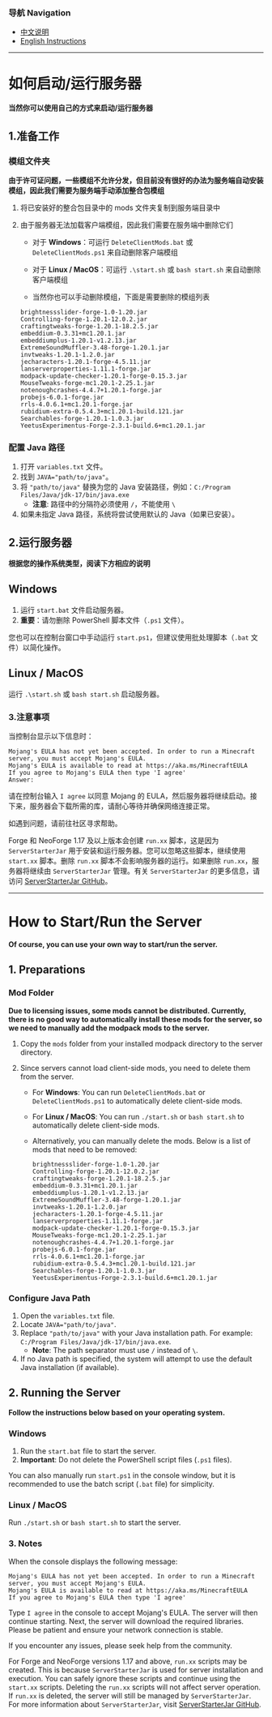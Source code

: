 ### 导航 Navigation

-   [中文说明](#如何启动运行服务器)
-   [English Instructions](#how-to-startrun-the-server)

---

# 如何启动/运行服务器

**当然你可以使用自己的方式来启动/运行服务器**

## 1.准备工作

### 模组文件夹

**由于许可证问题，一些模组不允许分发，但目前没有很好的办法为服务端自动安装模组，因此我们需要为服务端手动添加整合包模组**

1.  将已安装好的整合包目录中的 mods 文件夹复制到服务端目录中
2.  由于服务器无法加载客户端模组，因此我们需要在服务端中删除它们

    -   对于 **Windows**：可运行 `DeleteClientMods.bat` 或 `DeleteClientMods.ps1` 来自动删除客户端模组
    -   对于 **Linux / MacOS**：可运行 `.\start.sh` 或 `bash start.sh` 来自动删除客户端模组

    -   当然你也可以手动删除模组，下面是需要删除的模组列表

    ```
    brightnessslider-forge-1.0-1.20.jar
    Controlling-forge-1.20.1-12.0.2.jar
    craftingtweaks-forge-1.20.1-18.2.5.jar
    embeddium-0.3.31+mc1.20.1.jar
    embeddiumplus-1.20.1-v1.2.13.jar
    ExtremeSoundMuffler-3.48-forge-1.20.1.jar
    invtweaks-1.20.1-1.2.0.jar
    jecharacters-1.20.1-forge-4.5.11.jar
    lanserverproperties-1.11.1-forge.jar
    modpack-update-checker-1.20.1-forge-0.15.3.jar
    MouseTweaks-forge-mc1.20.1-2.25.1.jar
    notenoughcrashes-4.4.7+1.20.1-forge.jar
    probejs-6.0.1-forge.jar
    rrls-4.0.6.1+mc1.20.1-forge.jar
    rubidium-extra-0.5.4.3+mc1.20.1-build.121.jar
    Searchables-forge-1.20.1-1.0.3.jar
    YeetusExperimentus-Forge-2.3.1-build.6+mc1.20.1.jar
    ```

### 配置 Java 路径

1. 打开 `variables.txt` 文件。
2. 找到 `JAVA="path/to/java"`。
3. 将 `"path/to/java"` 替换为您的 Java 安装路径，例如：`C:/Program Files/Java/jdk-17/bin/java.exe`
    - **注意**: 路径中的分隔符必须使用 `/`，不能使用 `\`
4. 如果未指定 Java 路径，系统将尝试使用默认的 Java（如果已安装）。

## 2.运行服务器

**根据您的操作系统类型，阅读下方相应的说明**

## Windows

1. 运行 `start.bat` 文件启动服务器。
2. **重要**：请勿删除 PowerShell 脚本文件（`.ps1` 文件）。

您也可以在控制台窗口中手动运行 `start.ps1`，但建议使用批处理脚本（`.bat` 文件）以简化操作。

## Linux / MacOS

运行 `.\start.sh` 或 `bash start.sh` 启动服务器。

### 3.注意事项

当控制台显示以下信息时：

```
Mojang's EULA has not yet been accepted. In order to run a Minecraft server, you must accept Mojang's EULA.
Mojang's EULA is available to read at https://aka.ms/MinecraftEULA
If you agree to Mojang's EULA then type 'I agree'
Answer:
```

请在控制台输入 `I agree` 以同意 Mojang 的 EULA，然后服务器将继续启动。接下来，服务器会下载所需的库，请耐心等待并确保网络连接正常。

如遇到问题，请前往社区寻求帮助。

Forge 和 NeoForge 1.17 及以上版本会创建 `run.xx` 脚本，这是因为 `ServerStarterJar` 用于安装和运行服务器。您可以忽略这些脚本，继续使用 `start.xx` 脚本。删除 `run.xx` 脚本不会影响服务器的运行。如果删除 `run.xx`，服务器将继续由 `ServerStarterJar` 管理。有关 `ServerStarterJar` 的更多信息，请访问 [ServerStarterJar GitHub](https://github.com/neoforged/ServerStarterJar)。

---

# How to Start/Run the Server

**Of course, you can use your own way to start/run the server.**

## 1. Preparations

### Mod Folder

**Due to licensing issues, some mods cannot be distributed. Currently, there is no good way to automatically install these mods for the server, so we need to manually add the modpack mods to the server.**

1. Copy the `mods` folder from your installed modpack directory to the server directory.
2. Since servers cannot load client-side mods, you need to delete them from the server.

    - For **Windows**: You can run `DeleteClientMods.bat` or `DeleteClientMods.ps1` to automatically delete client-side mods.
    - For **Linux / MacOS**: You can run `./start.sh` or `bash start.sh` to automatically delete client-side mods.

    - Alternatively, you can manually delete the mods. Below is a list of mods that need to be removed:

        ```
        brightnessslider-forge-1.0-1.20.jar
        Controlling-forge-1.20.1-12.0.2.jar
        craftingtweaks-forge-1.20.1-18.2.5.jar
        embeddium-0.3.31+mc1.20.1.jar
        embeddiumplus-1.20.1-v1.2.13.jar
        ExtremeSoundMuffler-3.48-forge-1.20.1.jar
        invtweaks-1.20.1-1.2.0.jar
        jecharacters-1.20.1-forge-4.5.11.jar
        lanserverproperties-1.11.1-forge.jar
        modpack-update-checker-1.20.1-forge-0.15.3.jar
        MouseTweaks-forge-mc1.20.1-2.25.1.jar
        notenoughcrashes-4.4.7+1.20.1-forge.jar
        probejs-6.0.1-forge.jar
        rrls-4.0.6.1+mc1.20.1-forge.jar
        rubidium-extra-0.5.4.3+mc1.20.1-build.121.jar
        Searchables-forge-1.20.1-1.0.3.jar
        YeetusExperimentus-Forge-2.3.1-build.6+mc1.20.1.jar
        ```

### Configure Java Path

1. Open the `variables.txt` file.
2. Locate `JAVA="path/to/java"`.
3. Replace `"path/to/java"` with your Java installation path. For example: `C:/Program Files/Java/jdk-17/bin/java.exe`.
    - **Note**: The path separator must use `/` instead of `\`.
4. If no Java path is specified, the system will attempt to use the default Java installation (if available).

## 2. Running the Server

**Follow the instructions below based on your operating system.**

### Windows

1. Run the `start.bat` file to start the server.
2. **Important**: Do not delete the PowerShell script files (`.ps1` files).

You can also manually run `start.ps1` in the console window, but it is recommended to use the batch script (`.bat` file) for simplicity.

### Linux / MacOS

Run `./start.sh` or `bash start.sh` to start the server.

### 3. Notes

When the console displays the following message:

```
Mojang's EULA has not yet been accepted. In order to run a Minecraft server, you must accept Mojang's EULA.
Mojang's EULA is available to read at https://aka.ms/MinecraftEULA
If you agree to Mojang's EULA then type 'I agree'
```

Type `I agree` in the console to accept Mojang's EULA. The server will then continue starting. Next, the server will download the required libraries. Please be patient and ensure your network connection is stable.

If you encounter any issues, please seek help from the community.

For Forge and NeoForge versions 1.17 and above, `run.xx` scripts may be created. This is because `ServerStarterJar` is used for server installation and execution. You can safely ignore these scripts and continue using the `start.xx` scripts. Deleting the `run.xx` scripts will not affect server operation. If `run.xx` is deleted, the server will still be managed by `ServerStarterJar`. For more information about `ServerStarterJar`, visit [ServerStarterJar GitHub](https://github.com/neoforged/ServerStarterJar).
